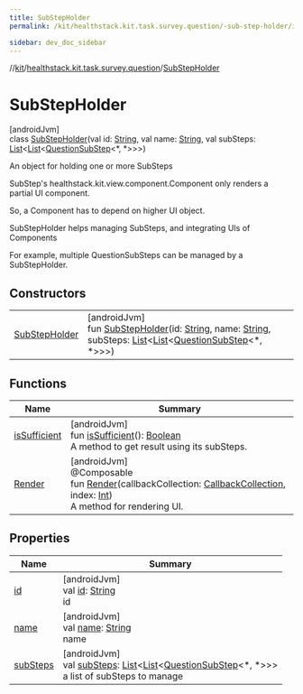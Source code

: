 ```yaml
---
title: SubStepHolder
permalink: /kit/healthstack.kit.task.survey.question/-sub-step-holder/index.html

sidebar: dev_doc_sidebar
---
```

//[kit](../../../index.html)/[healthstack.kit.task.survey.question](../index.html)/[SubStepHolder](index.html)



# SubStepHolder



[androidJvm]\
class [SubStepHolder](index.html)(val id: [String](https://kotlinlang.org/api/latest/jvm/stdlib/kotlin/-string/index.html), val name: [String](https://kotlinlang.org/api/latest/jvm/stdlib/kotlin/-string/index.html), val subSteps: [List](https://kotlinlang.org/api/latest/jvm/stdlib/kotlin.collections/-list/index.html)&lt;[List](https://kotlinlang.org/api/latest/jvm/stdlib/kotlin.collections/-list/index.html)&lt;[QuestionSubStep](../-question-sub-step/index.html)&lt;*, *&gt;&gt;&gt;)

An object for holding one or more SubSteps



SubStep's healthstack.kit.view.component.Component only renders a partial UI component.



So, a Component has to depend on higher UI object.



SubStepHolder helps managing SubSteps, and integrating UIs of Components



For example, multiple QuestionSubSteps can be managed by a SubStepHolder.



## Constructors


| | |
|---|---|
| [SubStepHolder](-sub-step-holder.html) | [androidJvm]<br>fun [SubStepHolder](-sub-step-holder.html)(id: [String](https://kotlinlang.org/api/latest/jvm/stdlib/kotlin/-string/index.html), name: [String](https://kotlinlang.org/api/latest/jvm/stdlib/kotlin/-string/index.html), subSteps: [List](https://kotlinlang.org/api/latest/jvm/stdlib/kotlin.collections/-list/index.html)&lt;[List](https://kotlinlang.org/api/latest/jvm/stdlib/kotlin.collections/-list/index.html)&lt;[QuestionSubStep](../-question-sub-step/index.html)&lt;*, *&gt;&gt;&gt;) |


## Functions


| Name | Summary |
|---|---|
| [isSufficient](is-sufficient.html) | [androidJvm]<br>fun [isSufficient](is-sufficient.html)(): [Boolean](https://kotlinlang.org/api/latest/jvm/stdlib/kotlin/-boolean/index.html)<br>A method to get result using its subSteps. |
| [Render](-render.html) | [androidJvm]<br>@Composable<br>fun [Render](-render.html)(callbackCollection: [CallbackCollection](../../healthstack.kit.task.base/-callback-collection/index.html), index: [Int](https://kotlinlang.org/api/latest/jvm/stdlib/kotlin/-int/index.html))<br>A method for rendering UI. |


## Properties


| Name | Summary |
|---|---|
| [id](id.html) | [androidJvm]<br>val [id](id.html): [String](https://kotlinlang.org/api/latest/jvm/stdlib/kotlin/-string/index.html)<br>id |
| [name](name.html) | [androidJvm]<br>val [name](name.html): [String](https://kotlinlang.org/api/latest/jvm/stdlib/kotlin/-string/index.html)<br>name |
| [subSteps](sub-steps.html) | [androidJvm]<br>val [subSteps](sub-steps.html): [List](https://kotlinlang.org/api/latest/jvm/stdlib/kotlin.collections/-list/index.html)&lt;[List](https://kotlinlang.org/api/latest/jvm/stdlib/kotlin.collections/-list/index.html)&lt;[QuestionSubStep](../-question-sub-step/index.html)&lt;*, *&gt;&gt;&gt;<br>a list of subSteps to manage |

